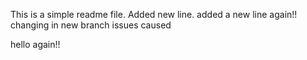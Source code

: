 This is a simple readme file.
Added new line.
added a new line again!!
changing in new branch
issues caused

hello again!!
